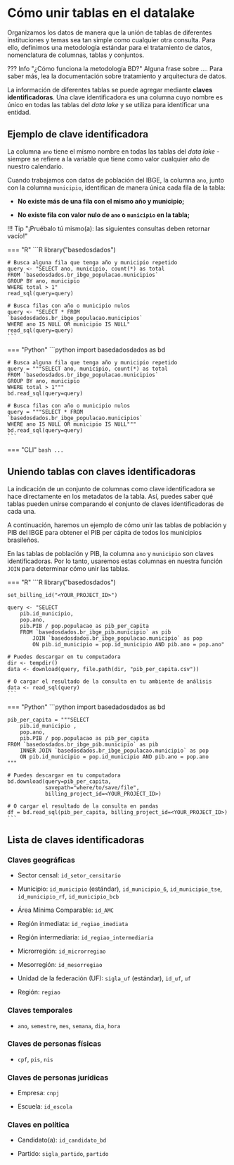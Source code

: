 # Cómo unir tablas en el **datalake**

Organizamos los datos de manera que la unión de tablas de diferentes
instituciones y temas sea tan simple como cualquier otra consulta.
Para ello, definimos una metodología estándar para el tratamiento de datos,
nomenclatura de columnas, tablas y conjuntos.

??? Info "¿Cómo funciona la metodología BD?"
    Alguna frase sobre ....
    Para saber más, lea la documentación sobre tratamiento y arquitectura
    de datos.

La información de diferentes tablas se puede agregar mediante
**claves identificadoras**. Una clave identificadora es una columna cuyo nombre
es único en todas las tablas del *data lake* y se utiliza para
identificar una entidad.

## Ejemplo de clave identificadora

La columna `ano` tiene el mismo nombre en todas las tablas del *data lake* -
siempre se refiere a la variable que tiene como valor cualquier año de
nuestro calendario.

Cuando trabajamos con datos de población del IBGE, la columna `ano`,
junto con la columna `municipio`, identifican de manera única cada fila de
la tabla:

- **No existe más de una fila con el mismo año y municipio;**

- **No existe fila con valor nulo de `ano` o `municipio` en la tabla;**

!!! Tip "¡Pruébalo tú mismo(a): las siguientes consultas deben retornar vacío!"

=== "R"
    ```R
    library("basedosdados")

    # Busca alguna fila que tenga año y municipio repetido
    query <- "SELECT ano, municipio, count(*) as total
    FROM `basedosdados.br_ibge_populacao.municipios`
    GROUP BY ano, municipio
    WHERE total > 1"
    read_sql(query=query)

    # Busca filas con año o municipio nulos
    query <- "SELECT * FROM
    `basedosdados.br_ibge_populacao.municipios`
    WHERE ano IS NULL OR municipio IS NULL"
    read_sql(query=query)
    ```

=== "Python"
    ```python
    import basedadosdados as bd

    # Busca alguna fila que tenga año y municipio repetido
    query = """SELECT ano, municipio, count(*) as total
    FROM `basedosdados.br_ibge_populacao.municipios`
    GROUP BY ano, municipio
    WHERE total > 1"""
    bd.read_sql(query=query)

    # Busca filas con año o municipio nulos
    query = """SELECT * FROM
    `basedosdados.br_ibge_populacao.municipios`
    WHERE ano IS NULL OR municipio IS NULL"""
    bd.read_sql(query=query)
    ```

=== "CLI"
    ```bash
    ...
    ```

## Uniendo tablas con claves identificadoras

La indicación de un conjunto de columnas como clave identificadora se hace
directamente en los metadatos de la tabla. Así, puedes saber qué tablas
pueden unirse comparando el conjunto de claves identificadoras de
cada una.

A continuación, haremos un ejemplo de cómo unir las tablas de población y PIB del
IBGE para obtener el PIB per cápita de todos los municipios brasileños.

En las tablas de población y PIB, la columna `ano` y `municipio` son claves
identificadoras. Por lo tanto, usaremos estas columnas en nuestra función `JOIN` para
determinar cómo unir las tablas.

=== "R"
    ```R
    library("basedosdados")

    set_billing_id("<YOUR_PROJECT_ID>")

    query <- "SELECT
        pib.id_municipio,
        pop.ano,
        pib.PIB / pop.populacao as pib_per_capita
        FROM `basedosdados.br_ibge_pib.municipio` as pib
            JOIN `basedosdados.br_ibge_populacao.municipio` as pop
            ON pib.id_municipio = pop.id_municipio AND pib.ano = pop.ano"

    # Puedes descargar en tu computadora
    dir <- tempdir()
    data <- download(query, file.path(dir, "pib_per_capita.csv"))

    # O cargar el resultado de la consulta en tu ambiente de análisis
    data <- read_sql(query)
    ```

=== "Python"
    ```python
    import basedadosdados as bd

    pib_per_capita = """SELECT
        pib.id_municipio ,
        pop.ano,
        pib.PIB / pop.populacao as pib_per_capita
    FROM `basedosdados.br_ibge_pib.municipio` as pib
        INNER JOIN `basedosdados.br_ibge_populacao.municipio` as pop
        ON pib.id_municipio = pop.id_municipio AND pib.ano = pop.ano
    """

    # Puedes descargar en tu computadora
    bd.download(query=pib_per_capita,
                savepath="where/to/save/file",
                billing_project_id=<YOUR_PROJECT_ID>)

    # O cargar el resultado de la consulta en pandas
    df = bd.read_sql(pib_per_capita, billing_project_id=<YOUR_PROJECT_ID>)
    ```

<!-- TODO: EJEMPLO DE UNIÓN -->

## Lista de claves identificadoras

### Claves geográficas

- Sector censal: `id_setor_censitario`

- Municipio: `id_municipio` (estándar), `id_municipio_6`, `id_municipio_tse`, `id_municipio_rf`, `id_municipio_bcb`

- Área Mínima Comparable: `id_AMC`

- Región inmediata: `id_regiao_imediata`

- Región intermediaria: `id_regiao_intermediaria`

- Microrregión: `id_microrregiao`

- Mesorregión: `id_mesorregiao`

- Unidad de la federación (UF): `sigla_uf` (estándar), `id_uf`, `uf`

- Región: `regiao`

### Claves temporales

- `ano`, `semestre`, `mes`, `semana`, `dia`, `hora`

### Claves de personas físicas

- `cpf`, `pis`, `nis`

### Claves de personas jurídicas

- Empresa: `cnpj`

- Escuela: `id_escola`

### Claves en política

- Candidato(a): `id_candidato_bd`

- Partido: `sigla_partido`, `partido`
